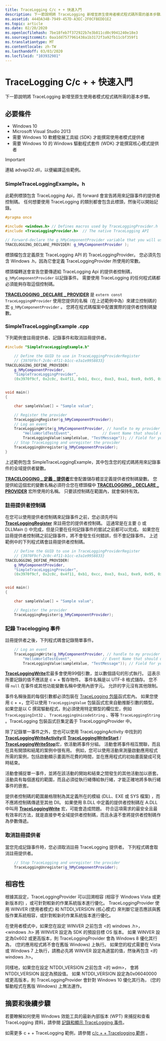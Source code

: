```yaml
---
title: TraceLogging C/c + + 快速入門
description: 下一節說明將 TraceLogging 新增至原生使用者模式程式碼所需的基本步驟。
ms.assetid: 444DA34B-7949-457D-A3EC-2F0CFBEDD1E2
ms.topic: article
ms.date: 02/20/2020
ms.openlocfilehash: 7be18feb7f372922b7e3b811cd0c9941240e18e3
ms.sourcegitcommit: 0aa1dd7577961438a1b3172f3a92fb11cbf359f1
ms.translationtype: MT
ms.contentlocale: zh-TW
ms.lasthandoff: 03/03/2020
ms.locfileid: "103932981"
---
```

# <a name="tracelogging-cc-quick-start"></a>TraceLogging C/c + + 快速入門

下一節說明將 TraceLogging 新增至原生使用者模式程式碼所需的基本步驟。

## <a name="prerequisites"></a>必要條件

-   Windows 10
-   Microsoft Visual Studio 2013
-   需要 Windows 10 軟體發展工具組 (SDK) 才能撰寫使用者模式提供者
-   需要 Windows 10 的 Windows 驅動程式套件 (WDK) 才能撰寫核心模式提供者

> [!IMPORTANT]
> 連結 advapi32.dll，以便編譯這些範例。

### <a name="simpletraceloggingexampleh"></a>SimpleTraceLoggingExample。h

此範例標頭包含 TraceLogging Api，而 forward 會宣告將用來記錄事件的提供者控制碼。 任何想要使用 TraceLogging 的類別都會包含此標頭，然後可以開始記錄。

```C++
#pragma once

#include <windows.h> // Defines macros used by TraceLoggingProvider.h
#include <TraceLoggingProvider.h>  // The native TraceLogging API

// Forward-declare the g_hMyComponentProvider variable that you will use for tracing in this component
TRACELOGGING_DECLARE_PROVIDER( g_hMyComponentProvider );

```

標頭檔包含定義原生 TraceLogging API 的 TraceLoggingProvider。 您必須先包含 Windows .h，因為它會定義 TraceLoggingProvider 所使用的常數。

標頭檔轉送會宣告您要傳遞給 TraceLogging Api 的提供者控制碼， `g_hMyComponentProvider` 以記錄事件。 需要使用 TraceLogging 的任何程式碼都必須能夠存取這個控制碼。

[**TRACELOGGING \_DECLARE \_ PROVIDER**](/windows/desktop/api/traceloggingprovider/nf-traceloggingprovider-tracelogging_declare_provider) 是 `extern const TraceLoggingHProvider` 使用您提供的名稱（在上述範例中為）來建立控制碼的宏 `g_hMyComponentProvider` 。 您將在程式碼檔案中配置實際的提供者控制碼變數。

### <a name="simpletraceloggingexamplecpp"></a>SimpleTraceLoggingExample .cpp

下列範例會註冊提供者、記錄事件和取消註冊提供者。

```C++
#include "SimpleTraceLoggingExample.h"

    // Define the GUID to use in TraceLoggingProviderRegister 
    // {3970F9cf-2c0c-4f11-b1cc-e3a1e9958833}
TRACELOGGING_DEFINE_PROVIDER(
    g_hMyComponentProvider,
    "SimpleTraceLoggingProvider",
    (0x3970f9cf, 0x2c0c, 0x4f11, 0xb1, 0xcc, 0xe3, 0xa1, 0xe9, 0x95, 0x88, 0x33));


void main()
{

    char sampleValue[] = "Sample value";

    // Register the provider
    TraceLoggingRegister(g_hMyComponentProvider);
    // Log an event
    TraceLoggingWrite(g_hMyComponentProvider, // handle to my provider
        "HelloWorldTestEvent",              // Event Name that should uniquely identify your event.
        TraceLoggingValue(sampleValue, "TestMessage")); // Field for your event in the form of (value, field name).
    // Stop TraceLogging and unregister the provider
    TraceLoggingUnregister(g_hMyComponentProvider);
}
```

上述範例包含 SimpleTraceLoggingExample，其中包含您的程式碼將用來記錄事件的全域提供者變數。

[**TRACELOGGING \_ 定義 \_ 提供者**](/windows/desktop/api/traceloggingprovider/nf-traceloggingprovider-tracelogging_define_provider)宏會配置儲存體並定義提供者控制碼變數。 您提供給這個宏的變數名稱必須符合您在標頭檔中 [**TRACELOGGING \_ DECLARE \_ PROVIDER**](/windows/desktop/api/traceloggingprovider/nf-traceloggingprovider-tracelogging_declare_provider) 宏所使用的名稱。 只要該控制碼在範圍內，就會保持有效。

### <a name="register-the-provider-handle"></a>註冊提供者控制碼

在您可以使用提供者控制碼來記錄事件之前，您必須先呼叫 [**TraceLoggingRegister**](/windows/desktop/api/traceloggingprovider/nf-traceloggingprovider-traceloggingregister) 來註冊您的提供者控制碼。 這通常是在主要 () 或 DLLMain () 中完成，但是只要在任何記錄事件的嘗試之前都可以完成。 如果您在註冊提供者控制碼之前記錄事件，將不會發生任何錯誤，但不會記錄事件。 上述範例中的下列程式碼會註冊提供者控制碼。

```C++
    // Define the GUID to use in TraceLoggingProviderRegister 
    // {3970F9cf-2c0c-4f11-b1cc-e3a1e9958833}
TRACELOGGING_DEFINE_PROVIDER(
    g_hMyComponentProvider,
    "SimpleTraceLoggingProvider",
    (0x3970f9cf, 0x2c0c, 0x4f11, 0xb1, 0xcc, 0xe3, 0xa1, 0xe9, 0x95, 0x88, 0x33));


void main()
{

    char sampleValue[] = "Sample value";

    // Register the provider
    TraceLoggingRegister(g_hMyComponentProvider);
```

### <a name="log-a-tracelogging-event"></a>記錄 Tracelogging 事件

註冊提供者之後，下列程式碼會記錄簡單事件。

```C++
    // Log an event
    TraceLoggingWrite(g_hMyComponentProvider, // handle to my provider
        "HelloWorldTestEvent",              // Event Name that should uniquely identify your event.
        TraceLoggingValue(sampleValue, "TestMessage")); // Field for your event in the form of (value, field name).
```

[**TraceLoggingWrite**](/windows/desktop/api/traceloggingprovider/nf-traceloggingprovider-traceloggingwrite)宏最多會使用99個引數，並以數個語句的形式執行。 這表示所要記錄的值不應該是 c + + 暫存物件。 事件名稱是以 UTF-8 格式儲存。 您不得 `null` 在事件或其他功能變數名稱中使用內嵌字元。 允許的字元沒有其他限制。

事件名稱後面的每個引數都必須包裝在 [TraceLogging 包裝](tracelogging-wrapper-macros.md)函式宏內。 如果您使用 c + +，您可以使用 `TraceLoggingValue` 包裝函式宏來自動推斷引數的類型。 如果您是以 C 撰寫驅動程式，則必須使用特定類型的欄位宏，例如 `TraceLoggingInt32` 、 `TraceLoggingUnicodeString` 、等等 `TraceLoggingString` 。TraceLogging 包裝函式巨集定義于 TraceLoggingProvider 中。

除了記錄單一事件之外，您也可以使用 TraceLoggingActivity 中找到的 [**TraceLoggingWriteActivity**](/windows/desktop/api/traceloggingprovider/nf-traceloggingprovider-traceloggingwriteactivity)或 [**TraceLoggingWriteStart**](/windows/desktop/api/traceloggingactivity/nf-traceloggingactivity-traceloggingwritestart) / [**TraceLoggingWriteStop**](/windows/desktop/api/traceloggingactivity/nf-traceloggingactivity-traceloggingwritestop)宏，依活動將事件分組。 活動會將事件相互關聯，而且在具有開頭和結尾的案例中很有用。 例如，您可以使用活動來測量啟動應用程式所需的案例，包括啟動顯示畫面所花費的時間，並在應用程式的初始畫面變成可見時結束。

活動會捕捉單一事件，並將在該活動的開始和結束之間發生的其他活動加以嵌套。 活動具有每個進程的範圍，而且必須從執行緒傳給執行緒，才能正確地將多執行緒事件的嵌套。

提供者控制碼的範圍嚴格限制為其定義所在的模組 (DLL、EXE 或 SYS 檔案) ，而不應將控制碼傳遞至其他 Dll。 如果使用 B.DLL 中定義的提供者控制碼在 A.DLL 中叫用 [**TraceLoggingWrite**](/windows/desktop/api/traceloggingprovider/nf-traceloggingprovider-traceloggingwrite) 宏，可能會造成問題。 符合這項需求的最安全且最有效率的方法，就是直接參考全域提供者控制碼，而且永遠不會將提供者控制碼作為參數傳遞。

### <a name="unregister-the-provider"></a>取消註冊提供者

當您完成記錄事件時，您必須取消註冊 TraceLogging 提供者。 下列程式碼會取消註冊提供者。

```C++
    // Stop TraceLogging and unregister the provider
    TraceLoggingUnregister(g_hMyComponentProvider);
```

## <a name="compatibility"></a>相容性

根據其設定，TraceLoggingProvider 可以回溯相容 (相容于 Windows Vista 或更新版本的) ，或可針對較新的作業系統版本進行優化。 TraceLoggingProvider 使用 WINVER (使用者模式) 和 NTDDI_VERSION (核心模式) 來判斷它是否應該與舊版作業系統相容，或針對較新的作業系統版本進行優化。

在使用者模式中，如果您在設定 WINVER 之前包含 <的 windows .h>，<windows .h> 將 WINVER 設定為 SDK 的預設目標 OS 版本。 如果 WINVER 設定為0x602 或更高版本，則 TraceLoggingProvider 會為 Windows 8 優化其行為， (您的應用程式將不會在舊版 Windows) 上執行。 如果您的程式需要在 Vista 或 Windows 7 上執行，請務必先將 WINVER 設定為適當的值，然後再包含 <的 windows .h>。

同樣地，如果您在設定 NTDDI_VERSION 之前包含 <的 wdm>，<wdm> 會將 NTDDI_VERSION 設定為預設值。 如果 NTDDI_VERSION 設定為0x06040000 或更高版本，則 TraceLoggingProvider 會針對 Windows 10 優化其行為， (您的驅動程式在舊版 Windows) 上無法運作。

## <a name="summary-and-next-steps"></a>摘要和後續步驟

若要瞭解如何使用 Windows 效能工具的最新內部版本 (WPT) 來捕捉和查看 TraceLogging 資料，請參閱 [記錄和顯示 TraceLogging 事件](tracelogging-record-and-display-tracelogging-events.md)。

如需更多 c + + TraceLogging 範例，請參閱 [c/c + + Tracelogging 範例](tracelogging-c-cpp-tracelogging-examples.md) 。

 

 





